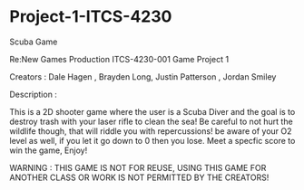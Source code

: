 # Project-1-ITCS-4230
Scuba Game

Re:New Games Production
ITCS-4230-001 Game Project 1

Creators : Dale Hagen , Brayden Long, Justin Patterson , Jordan Smiley

Description : 

  This is a 2D shooter game where the user is a Scuba Diver and the goal is to destroy trash with your laser rifle to clean the sea! Be careful to not hurt the wildlife though, that will riddle you with repercussions! be aware of your O2 level as well, if you let it go down to 0 then you lose. Meet a specfic score to win the game, Enjoy!


WARNING : THIS GAME IS NOT FOR REUSE, USING THIS GAME FOR ANOTHER CLASS OR WORK IS NOT PERMITTED BY THE CREATORS!
